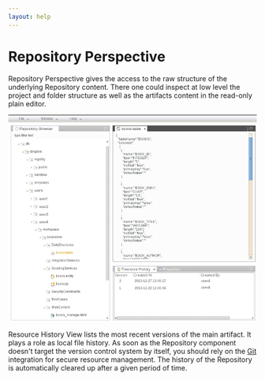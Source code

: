 ```yaml
---
layout: help
---
```


Repository Perspective
===

Repository Perspective gives the access to the raw structure of the underlying Repository content.
There one could inspect at low level the project and folder structure as well as the artifacts content in the read-only plain editor.

![Repository Perspective](images/tooling/perspectives/repository/repository-perspective.png)

Resource History View lists the most recent versions of the main artifact. It plays a role as local file history. 
As soon as the Repository component doesn't target the version control system by itself, you should rely on the [Git](git.html) 
integration for secure resource management. The history of the Repository is automatically cleared up after a given period of time.
